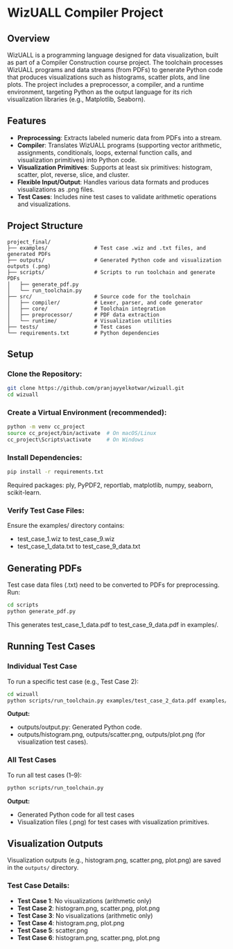 # WizUALL Compiler Project

## Overview
WizUALL is a programming language designed for data visualization, built as part of a Compiler Construction course project. The toolchain processes WizUALL programs and data streams (from PDFs) to generate Python code that produces visualizations such as histograms, scatter plots, and line plots. The project includes a preprocessor, a compiler, and a runtime environment, targeting Python as the output language for its rich visualization libraries (e.g., Matplotlib, Seaborn).

## Features

- **Preprocessing**: Extracts labeled numeric data from PDFs into a stream.
- **Compiler**: Translates WizUALL programs (supporting vector arithmetic, assignments, conditionals, loops, external function calls, and visualization primitives) into Python code.
- **Visualization Primitives**: Supports at least six primitives: histogram, scatter, plot, reverse, slice, and cluster.
- **Flexible Input/Output**: Handles various data formats and produces visualizations as .png files.
- **Test Cases**: Includes nine test cases to validate arithmetic operations and visualizations.

## Project Structure
```
project_final/
├── examples/               # Test case .wiz and .txt files, and generated PDFs
├── outputs/                # Generated Python code and visualization outputs (.png)
├── scripts/                # Scripts to run toolchain and generate PDFs
│   ├── generate_pdf.py
│   └── run_toolchain.py
├── src/                    # Source code for the toolchain
│   ├── compiler/           # Lexer, parser, and code generator
│   ├── core/               # Toolchain integration
│   ├── preprocessor/       # PDF data extraction
│   └── runtime/            # Visualization utilities
├── tests/                  # Test cases
└── requirements.txt        # Python dependencies
```

## Setup

### Clone the Repository:
```bash
git clone https://github.com/pranjayyelkotwar/wizuall.git
cd wizuall
```

### Create a Virtual Environment (recommended):
```bash
python -m venv cc_project
source cc_project/bin/activate  # On macOS/Linux
cc_project\Scripts\activate     # On Windows
```

### Install Dependencies:
```bash
pip install -r requirements.txt
```

Required packages: ply, PyPDF2, reportlab, matplotlib, numpy, seaborn, scikit-learn.

### Verify Test Case Files:
Ensure the examples/ directory contains:
- test_case_1.wiz to test_case_9.wiz
- test_case_1_data.txt to test_case_9_data.txt

## Generating PDFs
Test case data files (.txt) need to be converted to PDFs for preprocessing. Run:
```bash
cd scripts
python generate_pdf.py
```

This generates test_case_1_data.pdf to test_case_9_data.pdf in examples/.

## Running Test Cases

### Individual Test Case
To run a specific test case (e.g., Test Case 2):
```bash
cd wizuall
python scripts/run_toolchain.py examples/test_case_2_data.pdf examples/test_case_2.wiz
```

**Output:** 
- outputs/output.py: Generated Python code.
- outputs/histogram.png, outputs/scatter.png, outputs/plot.png (for visualization test cases).

### All Test Cases
To run all test cases (1–9):
```bash
python scripts/run_toolchain.py
```

**Output:**
- Generated Python code for all test cases
- Visualization files (.png) for test cases with visualization primitives.

## Visualization Outputs
Visualization outputs (e.g., histogram.png, scatter.png, plot.png) are saved in the `outputs/` directory.

### Test Case Details:
- **Test Case 1**: No visualizations (arithmetic only)
- **Test Case 2**: histogram.png, scatter.png, plot.png
- **Test Case 3**: No visualizations (arithmetic only)
- **Test Case 4**: histogram.png, plot.png
- **Test Case 5**: scatter.png
- **Test Case 6**: histogram.png, scatter.png, plot.png